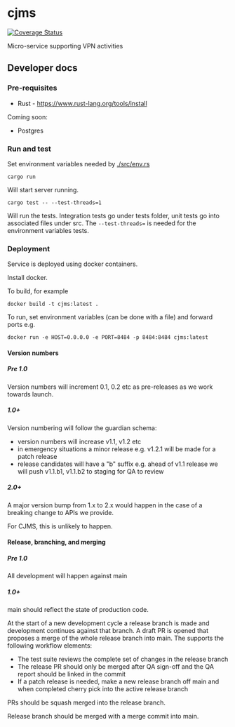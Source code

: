 # cjms

[![Coverage Status](https://coveralls.io/repos/github/mozilla-services/cjms/badge.svg)](https://coveralls.io/github/mozilla-services/cjms)

Micro-service supporting VPN activities

## Developer docs

### Pre-requisites

* Rust - https://www.rust-lang.org/tools/install

Coming soon:
* Postgres

### Run and test

Set environment variables needed by [./src/env.rs](./src/env.rs)

`cargo run`

Will start server running.

`cargo test -- --test-threads=1`

Will run the tests. Integration tests go under tests folder, unit tests go into associated files under src.
The `--test-threads=` is needed for the environment variables tests.

### Deployment

Service is deployed using docker containers.

Install docker.

To build, for example

`docker build -t cjms:latest .`

To run, set environment variables (can be done with a file) and forward ports e.g.

`docker run -e HOST=0.0.0.0 -e PORT=8484 -p 8484:8484 cjms:latest`

#### Version numbers

##### Pre 1.0

Version numbers will increment 0.1, 0.2 etc as pre-releases as we work towards launch.

##### 1.0+

Version numbering will follow the guardian schema:
- version numbers will increase v1.1, v1.2 etc
- in emergency situations a minor release e.g. v1.2.1 will be made for a patch release
- release candidates will have a "b" suffix e.g. ahead of v1.1 release we will push
  v1.1.b1, v1.1.b2 to staging for QA to review

##### 2.0+

A major version bump from 1.x to 2.x would happen in the case of a breaking change to APIs
we provide.

For CJMS, this is unlikely to happen.

#### Release, branching, and merging

##### Pre 1.0

All development will happen against main

##### 1.0+

main should reflect the state of production code.

At the start of a new development cycle a release branch is made and development continues
against that branch. A draft PR is opened that proposes a merge of the whole release branch
into main. The supports the following workflow elements:
- The test suite reviews the complete set of changes in the release branch
- The release PR should only be merged after QA sign-off and the QA report should be linked in
  the commit
- If a patch release is needed, make a new release branch off main and when completed cherry
  pick into the active release branch

PRs should be squash merged into the release branch.

Release branch should be merged with a merge commit into main.
